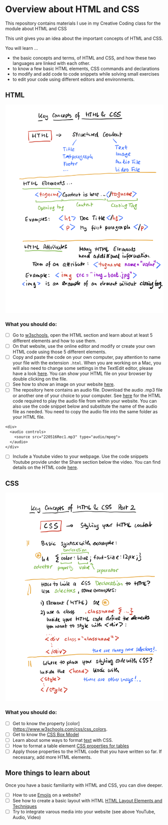 # Overview about HTML and CSS

This repository contains materials I use in my Creative Coding class for the module about HTML and CSS


This unit gives you an idea about the important concepts of HTML and CSS.

You will learn ...
- the basic concepts and terms, of HTML and CSS, and how these two languages are linked with each other.
- to know a few basic HTML elements, CSS commands and declarations
- to modify and add code to code snippets while solving small exercises
- to edit your code using different editors and environments.

## HTML

![HTML Overview](media/231002_Overview_HTML.png)

### What you should do:
- [ ] Go to [w3schools](w3schools.com), open the HTML section and learn about at least 5 different elements and how to use them.
- [ ] On that website, use the online editor and modify or create your own HTML code using those 5 different elements.
- [ ] Copy and paste the code on your own computer, pay attention to name your file with the extension ```.html```. When you are working on a Mac, you will also need to change some settings in the TextEdit editor, please have a look [here](https://www.w3schools.com/html/html_editors.asp). You can show your HTML file on your browser by double clicking on the file.
- [ ] See how to show an image on your website [here](https://www.w3schools.com/tags/tag_img.asp).
- [ ] The repository here contains an audio file. Download the audio .mp3 file or another one of your choice to your computer. See [here](https://www.w3schools.com/html/html5_audio.asp) for the HTML code required to play the audio file from within your website. You can also use the code snippet below and substitute the name of the audio file as needed. You need to copy the audio file into the same folder as your HTML file.
  
``` language=html
<div>
  <audio controls>
    <source src="220516Rec1.mp3" type="audio/mpeg">
  </audio>
</div>
```

- [ ] Include a Youtube video to your webpage. Use the code snippets Youtube provide under the Share section below the video. You can find details on the HTML code [here](https://www.w3schools.com/html/html_youtube.asp).


## CSS

![CSS Overview](media/231002_Overview_CSS.png)

### What you should do:
- [ ] Get to know the property [color](https://www.w3schools.com/css/css_colors.
- [ ] Get to know the [CSS Box Model](https://www.w3schools.com/css/css_colors.asp)
- [ ] Learn about some ways to format [text](https://www.w3schools.com/css/css_text.asp) with CSS.
- [ ] How to format a table element [CSS properties for tables](https://www.w3schools.com/css/css_table.asp)
- [ ] Apply those properties to the HTML code that you have written so far. If necessary, add more HTML elements. 

## More things to learn about

Once you have a basic familiarity with HTML and CSS, you can dive deeper. 

- [ ] How to use [Emojis](https://www.w3schools.com/html/html_emojis.asp) on a website?
- [ ] See how to create a basic layout with HTML [HTML Layout Elements and Techniques](https://www.w3schools.com/html/html_layout.asp)
- [ ] Try to integrate varous media into your website (see above YouTube, Audio, Video)
